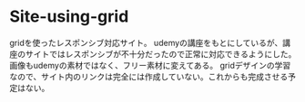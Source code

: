 # Site-using-grid

gridを使ったレスポンシブ対応サイト。
udemyの講座をもとにしているが、講座のサイトではレスポンシブが不十分だったので正常に対応できるようにした。
画像もudemyの素材ではなく、フリー素材に変えてある。
gridデザインの学習なので、サイト内のリンクは完全には作成していない。これからも完成させる予定はない。
